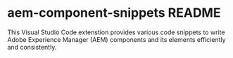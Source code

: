 # aem-component-snippets README

This Visual Studio Code extenstion provides various code snippets to write Adobe Experience Manager (AEM) components and its elements efficiently and consistently.
